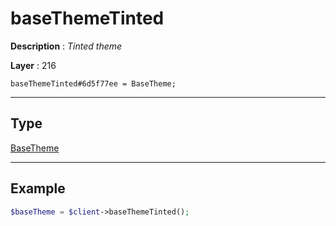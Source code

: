 # baseThemeTinted

**Description** : *Tinted theme*

**Layer** : 216

```tl
baseThemeTinted#6d5f77ee = BaseTheme;
```

---

## Type

[BaseTheme](type/BaseTheme)

---

## Example

```php
$baseTheme = $client->baseThemeTinted();
```